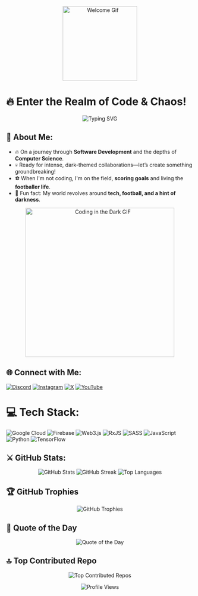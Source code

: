 <div align="center">
  <img src="https://media.giphy.com/media/xT9IgzoKnwFNmISR8I/giphy.gif" width="200" alt="Welcome Gif">
</div>

# 🔥 **Enter the Realm of Code & Chaos!**
<p align="center">
  <img src="https://readme-typing-svg.demolab.com?font=Fira+Code&size=24&pause=1000&color=FF4500&center=true&vCenter=true&width=500&lines=Welcome+to+the+Code+Inferno;Where+Coding+Meets+Chaos;Developer+and+Footballer;Unleashing+Tech+Through+Darkness!" alt="Typing SVG">
</p>

## 👹 About Me:
- 🔥 On a journey through **Software Development** and the depths of **Computer Science**.
- 💀 Ready for intense, dark-themed collaborations—let’s create something groundbreaking!
- ⚽ When I'm not coding, I'm on the field, **scoring goals** and living the **footballer life**.
- 🖤 Fun fact: My world revolves around **tech, football, and a hint of darkness**.

<div align="center">
  <img src="https://media.giphy.com/media/26uf9QPzzlKPvQG8k/giphy.gif" width="400" alt="Coding in the Dark GIF">
</div>

## 🌐 Connect with Me:
[![Discord](https://img.shields.io/badge/Discord-%237289DA.svg?logo=discord&logoColor=white)](https://discord.gg/https://discord.com/channels/@me)
[![Instagram](https://img.shields.io/badge/Instagram-%23E4405F.svg?logo=Instagram&logoColor=white)](https://instagram.com/_until_the_end_07_)
[![X](https://img.shields.io/badge/X-black.svg?logo=X&logoColor=white)](https://x.com/Mohit8091318455)
[![YouTube](https://img.shields.io/badge/YouTube-%23FF0000.svg?logo=YouTube&logoColor=white)](https://youtube.com/@Mohit_deshmukh-e9z)

# 💻 **Tech Stack**:
![Google Cloud](https://img.shields.io/badge/GoogleCloud-%234285F4.svg?style=for-the-badge&logo=google-cloud&logoColor=white) 
![Firebase](https://img.shields.io/badge/firebase-%23039BE5.svg?style=for-the-badge&logo=firebase) 
![Web3.js](https://img.shields.io/badge/web3.js-F16822?style=for-the-badge&logo=web3.js&logoColor=white)
![RxJS](https://img.shields.io/badge/rxjs-%23B7178C.svg?style=for-the-badge&logo=reactivex&logoColor=white)
![SASS](https://img.shields.io/badge/SASS-hotpink.svg?style=for-the-badge&logo=SASS&logoColor=white)
![JavaScript](https://img.shields.io/badge/javascript-%23323330.svg?style=for-the-badge&logo=javascript&logoColor=%23F7DF1E)
![Python](https://img.shields.io/badge/python-3670A0?style=for-the-badge&logo=python&logoColor=ffdd54)
![TensorFlow](https://img.shields.io/badge/TensorFlow-%23FF6F00.svg?style=for-the-badge&logo=TensorFlow&logoColor=white)

## ⚔️ **GitHub Stats:**
<p align="center">
  <img src="https://github-readme-stats.vercel.app/api?username=mohizzzol&theme=tokyonight&hide_border=true&include_all_commits=true&count_private=true" alt="GitHub Stats" />
  <img src="https://github-readme-streak-stats.herokuapp.com/?user=mohizzzol&theme=tokyonight&hide_border=true" alt="GitHub Streak" />
  <img src="https://github-readme-stats.vercel.app/api/top-langs/?username=mohizzzol&theme=tokyonight&hide_border=true&include_all_commits=true&count_private=true&layout=compact" alt="Top Languages" />
</p>

## 🏆 **GitHub Trophies**
<p align="center">
  <img src="https://github-profile-trophy.vercel.app/?username=mohizzzol&theme=darkhub&no-frame=false&no-bg=true&margin-w=4" alt="GitHub Trophies"/>
</p>

## 💬 **Quote of the Day**
<p align="center">
  <img src="https://quotes-github-readme.vercel.app/api?type=horizontal&theme=tokyonight" alt="Quote of the Day"/>
</p>

## 🔝 **Top Contributed Repo**
<p align="center">
  <img src="https://github-contributor-stats.vercel.app/api?username=mohizzzol&limit=5&theme=tokyonight&combine_all_yearly_contributions=true" alt="Top Contributed Repos"/>
</p>

<p align="center">
  <img src="https://visitcount.itsvg.in/api?id=mohizzzol&label=Profile%20Views&color=6&icon=5&pretty=true" alt="Profile Views" />
</p>

<!-- Made with 🖤 in the Dark Mode -->

